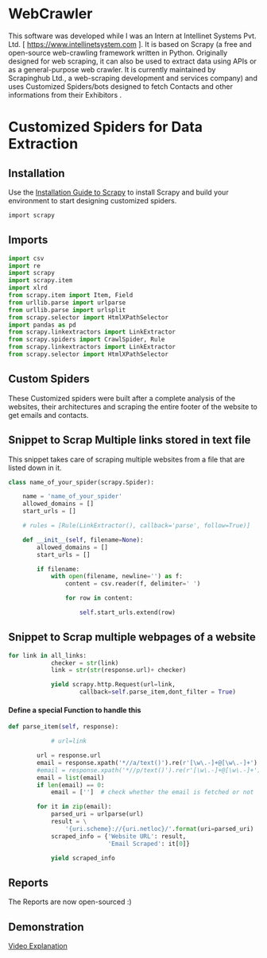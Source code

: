 # WebCrawler

This software was developed while I was an Intern at Intellinet Systems Pvt. Ltd. [ https://www.intellinetsystem.com ].
It is based on Scrapy (a free and open-source web-crawling framework written in Python. Originally designed for web scraping, it can also be used to extract data using APIs or as a general-purpose web crawler. It is currently maintained by Scrapinghub Ltd., a web-scraping development and services company) and uses Customized Spiders/bots designed to fetch Contacts and other informations from their Exhibitors .

# Customized Spiders for Data Extraction



## Installation

Use the [Installation Guide to Scrapy](http://doc.scrapy.org/en/latest/intro/install.html) to install Scrapy and build your environment to start designing customized spiders.

```bash
import scrapy
```

## Imports

```python
import csv
import re
import scrapy
import scrapy.item
import xlrd
from scrapy.item import Item, Field
from urllib.parse import urlparse
from urllib.parse import urlsplit
from scrapy.selector import HtmlXPathSelector
import pandas as pd
from scrapy.linkextractors import LinkExtractor
from scrapy.spiders import CrawlSpider, Rule
from scrapy.linkextractors import LinkExtractor
from scrapy.selector import HtmlXPathSelector

```

## Custom Spiders
These Customized spiders were built after a complete analysis of the websites, their architectures and scraping the entire footer of the website to get emails and contacts.

## Snippet to Scrap Multiple links stored in text file

This snippet takes care of scraping multiple websites from a file that are listed down in it.

```python
class name_of_your_spider(scrapy.Spider):

    name = 'name_of_your_spider'
    allowed_domains = []
    start_urls = []

    # rules = [Rule(LinkExtractor(), callback='parse', follow=True)]

    def __init__(self, filename=None):
        allowed_domains = []
        start_urls = []

        if filename:
            with open(filename, newline='') as f:
                content = csv.reader(f, delimiter=' ')

                for row in content:

                    self.start_urls.extend(row)

```


## Snippet to Scrap multiple webpages of a website

```python
for link in all_links:
            checker = str(link)
            link = str(str(response.url)+ checker)   

            yield scrapy.http.Request(url=link,
                    callback=self.parse_item,dont_filter = True)
```

#### Define a special Function to handle this


```python
def parse_item(self, response):

            # url=link

        url = response.url
        email = response.xpath('*//a/text()').re(r'[\w\.-]+@[\w\.-]+')
        #email = response.xpath('*//p/text()').re(r'[\w\.-]+@[\w\.-]+')
        email = list(email)
        if len(email) == 0:
            email = ['']  # check whether the email is fetched or not

        for it in zip(email):
            parsed_uri = urlparse(url)
            result = \
                '{uri.scheme}://{uri.netloc}/'.format(uri=parsed_uri)
            scraped_info = {'Website URL': result,
                            'Email Scraped': it[0]}

            yield scraped_info

```

## Reports 

The Reports are now open-sourced :)

## Demonstration
[Video Explanation](https://www.youtube.com/watch?v=TYzriTq9hZc&t=119s)
